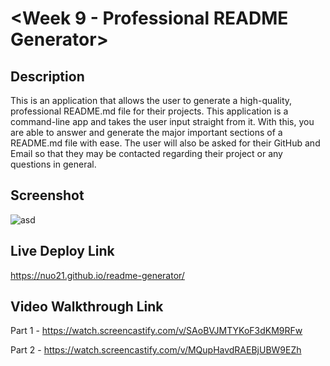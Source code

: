 # <Week 9 - Professional README Generator>

## Description

This is an application that allows the user to generate a high-quality, professional README.md file for their projects. This application is a command-line app and takes the user input straight from it. With this, you are able to answer and generate the major important sections of a README.md file with ease. The user will also be asked for their GitHub and Email so that they may be contacted regarding their project or any questions in general.

## Screenshot

![asd](https://user-images.githubusercontent.com/111789697/199644805-ea3ba95d-14ad-4254-8a9f-65361b2a23ca.png)

## Live Deploy Link

https://nuo21.github.io/readme-generator/

## Video Walkthrough Link

Part 1 - https://watch.screencastify.com/v/SAoBVJMTYKoF3dKM9RFw

Part 2 - https://watch.screencastify.com/v/MQupHavdRAEBjUBW9EZh
